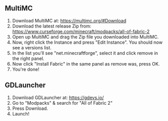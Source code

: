 __<h2>MultiMC</h2>__

1. Download MultiMC at: https://multimc.org/#Download
2. Download the latest release Zip from: https://www.curseforge.com/minecraft/modpacks/all-of-fabric-2
3. Open up MultiMC and drag the Zip file you downloaded into MultiMC.
4. Now, right click the Instance and press "Edit Instance". You should now see a versions list.
5. In the list you'll see "net.minecraftforge", select it and click remove in the right panel.
6. Now click "Install Fabric" in the same panel as remove was, press OK.
7. You're done!

__<h2>GDLauncher</h2>__

1. Download GDLauncher at: https://gdevs.io/
2. Go to "Modpacks" & search for "All of Fabric 2"
3. Press Download.
4. Launch!
